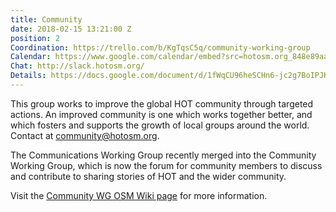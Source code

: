 ```yaml
---
title: Community
date: 2018-02-15 13:21:00 Z
position: 2
Coordination: https://trello.com/b/KgTqsC5q/community-working-group
Calendar: https://www.google.com/calendar/embed?src=hotosm.org_848e89aaiab04ag94d23rqn558%40group.calendar.google.com
Chat: http://slack.hotosm.org/
Details: https://docs.google.com/document/d/1fWqCU96heSCHn6-jc2g7BoIPJKGu8Yjszu4pmY4tbNw/edit?usp=sharing
---
```


This group works to improve the global HOT community through targeted actions. An improved community is one which works together better, and which fosters and supports the growth of local groups around the world. Contact at [community@hotosm.org](mailto:community@hotosm.org).

The Communications Working Group recently merged into the Community Working Group, which is now the forum for community members to discuss and contribute to sharing stories of HOT and the wider community.

Visit the [Community WG OSM Wiki page](https://wiki.openstreetmap.org/wiki/Humanitarian_OSM_Team/Working_groups/Community) for more information.
